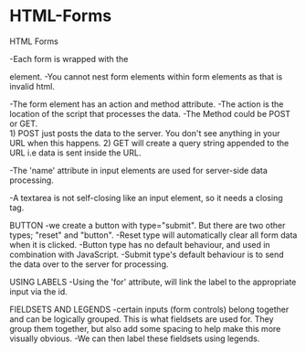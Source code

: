 # HTML-Forms
HTML Forms

-Each form is wrapped with the <form></form> element.
-You cannot nest form elements within form elements as that is invalid html.

-The form element has an action and method attribute.
-The action is the location of the script that processes the data.
-The Method could be POST or GET.  
    1) POST just posts the data to the server. You don't see anything in your URL when this happens.
    2) GET will create a query string appended to the URL i.e data is sent inside the URL.

-The 'name' attribute in input elements are used for server-side data processing.

-A textarea is not self-closing like an input element, so it needs a closing tag.

BUTTON
-we create a button with type="submit". But there are two other types; "reset" and "button".
-Reset type will automatically clear all form data when it is clicked.
-Button type has no default behaviour, and used in combination with JavaScript.
-Submit type's default behaviour is to send the data over to the server for processing.

USING LABELS
-Using the 'for' attribute, will link the label to the appropriate input via the id.

FIELDSETS AND LEGENDS
-certain inputs (form controls) belong together and can be logically grouped. This is what fieldsets are used for. They group them together, but also add some spacing to help make this more visually obvious.
-We can then label these fieldsets using legends.